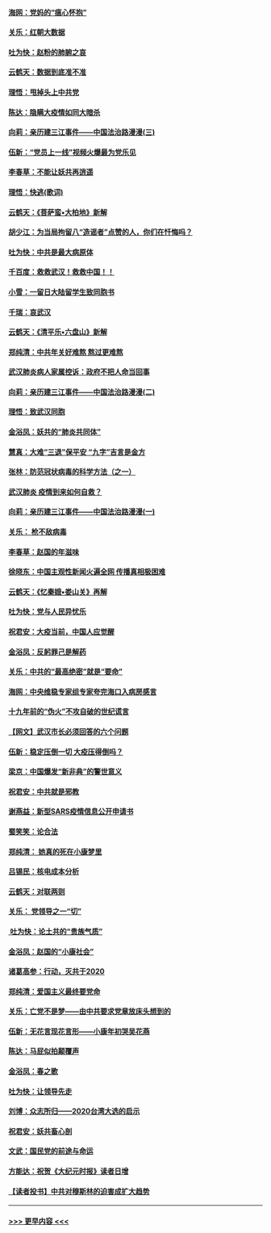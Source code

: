 #### [海网：党妈的“瘟心怀抱”](../pages/nsc993/n11840740.md?t=02031802) 
#### [关乐：红朝大数据](../pages/nsc993/n11840675.md?t=02031802) 
#### [吐为快：赵粉的肺腑之哀](../pages/nsc993/n11840618.md?t=02031802) 
#### [云鹤天：数据到底准不准](../pages/nsc993/n11840325.md?t=02031802) 
#### [理悟：甩掉头上中共党](../pages/nsc993/n11838826.md?t=02031802) 
#### [陈达：隐瞒大疫情如同大暗杀](../pages/nsc993/n11838771.md?t=02031802) 
#### [向莉：亲历建三江事件——中国法治路漫漫(三)](../pages/nsc993/n11831825.md?t=02031802) 
#### [伍新：“党员上一线”视频火爆最为党乐见](../pages/nsc993/n11838200.md?t=02031802) 
#### [李春草：不能让妖共再逍遥](../pages/nsc993/n11838102.md?t=02031802) 
#### [理悟：快逃(歌词)](../pages/nsc993/n11838083.md?t=02031802) 
#### [云鹤天：《菩萨蛮▪大柏地》新解](../pages/nsc993/n11838059.md?t=02031802) 
#### [胡少江：为当局拘留八“造谣者”点赞的人，你们在忏悔吗？](../pages/nsc993/n11836801.md?t=02031802) 
#### [吐为快：中共是最大病原体](../pages/nsc993/n11836748.md?t=02031802) 
#### [千百度：救救武汉！救救中国！！](../pages/nsc993/n11836145.md?t=02031802) 
#### [小雪：一留日大陆留学生致同胞书](../pages/nsc993/n11834624.md?t=02031802) 
#### [千瑞：哀武汉](../pages/nsc993/n11833647.md?t=02031802) 
#### [云鹤天：《清平乐▪六盘山》新解](../pages/nsc993/n11833611.md?t=02031802) 
#### [郑纯清：中共年关好难熬 熬过更难熬](../pages/nsc993/n11833489.md?t=02031802) 
#### [武汉肺炎病人家属控诉：政府不把人命当回事](../pages/nsc993/n11833205.md?t=02031802) 
#### [向莉：亲历建三江事件——中国法治路漫漫(二)](../pages/nsc993/n11829102.md?t=02031802) 
#### [理悟：致武汉同胞](../pages/nsc993/n11831522.md?t=02031802) 
#### [金浴凤：妖共的“肺炎共同体”](../pages/nsc993/n11829448.md?t=02031802) 
#### [慧真：大难“三退”保平安 “九字”吉言是金方](../pages/nsc993/n11829501.md?t=02031802) 
#### [张林：防范冠状病毒的科学方法（之一）](../pages/nsc993/n11828618.md?t=02031802) 
#### [武汉肺炎 疫情到来如何自救？](../pages/nsc993/n11827632.md?t=02031802) 
#### [向莉：亲历建三江事件——中国法治路漫漫(一)](../pages/nsc993/n11827190.md?t=02031802) 
#### [关乐： 枪不敌病毒](../pages/nsc993/n11826746.md?t=02031802) 
#### [李春草：赵国的年滋味](../pages/nsc993/n11826321.md?t=02031802) 
#### [徐晓东：中国主观性新闻火遍全网 传播真相极困难](../pages/nsc993/n11826508.md?t=02031802) 
#### [云鹤天：《忆秦娥▪娄山关》再解](../pages/nsc993/n11824682.md?t=02031802) 
#### [吐为快：党与人民异忧乐](../pages/nsc993/n11824660.md?t=02031802) 
#### [祝君安：大疫当前，中国人应觉醒](../pages/nsc993/n11821946.md?t=02031802) 
#### [金浴凤：反躬罪己是解药](../pages/nsc993/n11820280.md?t=02031802) 
#### [关乐：中共的“最高绝密”就是“要命”](../pages/nsc993/n11816946.md?t=02031802) 
#### [海网：中央维稳专家组专家夸完海口入病房感言](../pages/nsc993/n11815138.md?t=02031802) 
#### [十九年前的“伪火”不攻自破的世纪谎言](../pages/nsc993/n11813238.md?t=02031802) 
#### [【网文】武汉市长必须回答的六个问题](../pages/nsc993/n11813848.md?t=02031802) 
#### [伍新：稳定压倒一切 大疫压得倒吗？](../pages/nsc993/n11812634.md?t=02031802) 
#### [梁京：中国爆发“新非典”的警世意义](../pages/nsc993/n11812554.md?t=02031802) 
#### [祝君安：中共就是邪教](../pages/nsc993/n11812431.md?t=02031802) 
#### [谢燕益：新型SARS疫情信息公开申请书](../pages/nsc993/n11808840.md?t=02031802) 
#### [蜀笑笑：论合法](../pages/nsc993/n11808064.md?t=02031802) 
#### [郑纯清： 她真的死在小康梦里](../pages/nsc993/n11806623.md?t=02031802) 
#### [吕锡民：核电成本分析](../pages/nsc993/n11806284.md?t=02031802) 
#### [云鹤天：对联两则](../pages/nsc993/n11805957.md?t=02031802) 
#### [关乐： 党领导之一“切”](../pages/nsc993/n11804505.md?t=02031802) 
#### [ 吐为快：论土共的“贵族气质”](../pages/nsc993/n11804490.md?t=02031802) 
#### [金浴凤：赵国的“小康社会”](../pages/nsc993/n11804452.md?t=02031802) 
#### [诸葛高参：行动，灭共于2020](../pages/nsc993/n11804120.md?t=02031802) 
#### [郑纯清：爱国主义最终要党命](../pages/nsc993/n11802197.md?t=02031802) 
#### [关乐：亡党不是梦——由中共要求党章放床头想到的](../pages/nsc993/n11802156.md?t=02031802) 
#### [伍新：无花言现花言形——小康年初哭吴花燕](../pages/nsc993/n11800044.md?t=02031802) 
#### [陈达：马屁似拍颠覆声](../pages/nsc993/n11800010.md?t=02031802) 
#### [金浴凤：春之歌](../pages/nsc993/n11797687.md?t=02031802) 
#### [吐为快：让领导先走](../pages/nsc993/n11797512.md?t=02031802) 
#### [刘博：众志所归——2020台湾大选的启示](../pages/nsc993/n11796878.md?t=02031802) 
#### [祝君安：妖共畜心剖](../pages/nsc993/n11794273.md?t=02031802) 
#### [文武：国民党的前途与命运](../pages/nsc993/n11794198.md?t=02031802) 
#### [方能达：祝贺《大纪元时报》读者日增](../pages/nsc993/n11793807.md?t=02031802) 
#### [【读者投书】中共对穆斯林的迫害成扩大趋势](../pages/nsc993/n11791371.md?t=02031802) 

----
#### [ >>> 更早内容 <<< ](../indexes/nsc993-earlier.md)
